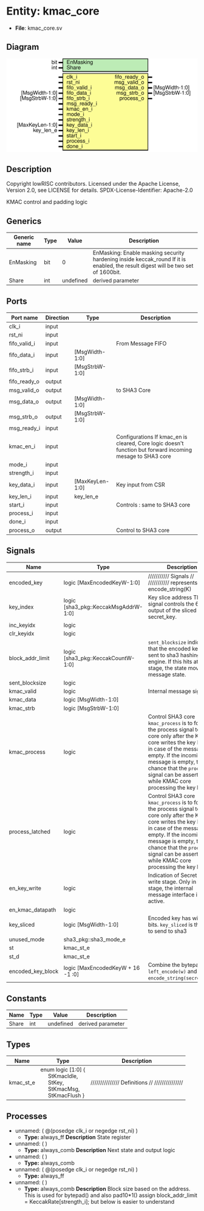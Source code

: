 # Entity: kmac_core

- **File**: kmac_core.sv
## Diagram

![Diagram](kmac_core.svg "Diagram")
## Description

 Copyright lowRISC contributors.
 Licensed under the Apache License, Version 2.0, see LICENSE for details.
 SPDX-License-Identifier: Apache-2.0

 KMAC control and padding logic

## Generics

| Generic name | Type | Value     | Description                                                                                                                         |
| ------------ | ---- | --------- | ----------------------------------------------------------------------------------------------------------------------------------- |
| EnMasking    | bit  | 0         |  EnMasking: Enable masking security hardening inside keccak_round  If it is enabled, the result digest will be two set of 1600bit.  |
| Share        | int  | undefined |  derived parameter                                                                                                                  |
## Ports

| Port name    | Direction | Type            | Description                                                                                                   |
| ------------ | --------- | --------------- | ------------------------------------------------------------------------------------------------------------- |
| clk_i        | input     |                 |                                                                                                               |
| rst_ni       | input     |                 |                                                                                                               |
| fifo_valid_i | input     |                 |  From Message FIFO                                                                                            |
| fifo_data_i  | input     | [MsgWidth-1:0]  |                                                                                                               |
| fifo_strb_i  | input     | [MsgStrbW-1:0]  |                                                                                                               |
| fifo_ready_o | output    |                 |                                                                                                               |
| msg_valid_o  | output    |                 |  to SHA3 Core                                                                                                 |
| msg_data_o   | output    | [MsgWidth-1:0]  |                                                                                                               |
| msg_strb_o   | output    | [MsgStrbW-1:0]  |                                                                                                               |
| msg_ready_i  | input     |                 |                                                                                                               |
| kmac_en_i    | input     |                 |  Configurations If kmac_en is cleared, Core logic doesn't function but forward incoming  mesage to SHA3 core  |
| mode_i       | input     |                 |                                                                                                               |
| strength_i   | input     |                 |                                                                                                               |
| key_data_i   | input     | [MaxKeyLen-1:0] |  Key input from CSR                                                                                           |
| key_len_i    | input     | key_len_e       |                                                                                                               |
| start_i      | input     |                 |  Controls : same to SHA3 core                                                                                 |
| process_i    | input     |                 |                                                                                                               |
| done_i       | input     |                 |                                                                                                               |
| process_o    | output    |                 |  Control to SHA3 core                                                                                         |
## Signals

| Name              | Type                                 | Description                                                                                                                                                                                                                                                                                                |
| ----------------- | ------------------------------------ | ---------------------------------------------------------------------------------------------------------------------------------------------------------------------------------------------------------------------------------------------------------------------------------------------------------- |
| encoded_key       | logic [MaxEncodedKeyW-1:0]           | ///////////  Signals // ///////////  represents encode_string(K)                                                                                                                                                                                                                                           |
| key_index         | logic [sha3_pkg::KeccakMsgAddrW-1:0] |  Key slice address  This signal controls the 64 bit output of the sliced secret_key.                                                                                                                                                                                                                       |
| inc_keyidx        | logic                                |                                                                                                                                                                                                                                                                                                            |
| clr_keyidx        | logic                                |                                                                                                                                                                                                                                                                                                            |
| block_addr_limit  | logic [sha3_pkg::KeccakCountW-1:0]   |  `sent_blocksize` indicates that the encoded key is sent to sha3 hashing  engine. If this hits at StKey stage, the state moves to message state.                                                                                                                                                           |
| sent_blocksize    | logic                                |                                                                                                                                                                                                                                                                                                            |
| kmac_valid        | logic                                |  Internal message signals                                                                                                                                                                                                                                                                                  |
| kmac_data         | logic [MsgWidth-1:0]                 |                                                                                                                                                                                                                                                                                                            |
| kmac_strb         | logic [MsgStrbW-1:0]                 |                                                                                                                                                                                                                                                                                                            |
| kmac_process      | logic                                |  Control SHA3 core  `kmac_process` is to forward the process signal to SHA3 core only after  the KMAC core writes the key block in case of the message is empty.  If the incoming message is empty, there's chance that the `process_i`  signal can be asserted while KMAC core processing the key block.  |
| process_latched   | logic                                |  Control SHA3 core  `kmac_process` is to forward the process signal to SHA3 core only after  the KMAC core writes the key block in case of the message is empty.  If the incoming message is empty, there's chance that the `process_i`  signal can be asserted while KMAC core processing the key block.  |
| en_key_write      | logic                                |  Indication of Secret key write stage. Only in this stage, the internal  message interface is active.                                                                                                                                                                                                      |
| en_kmac_datapath  | logic                                |                                                                                                                                                                                                                                                                                                            |
| key_sliced        | logic [MsgWidth-1:0]                 |  Encoded key has wider bits. `key_sliced` is the data to send to sha3                                                                                                                                                                                                                                      |
| unused_mode       | sha3_pkg::sha3_mode_e                |                                                                                                                                                                                                                                                                                                            |
| st                | kmac_st_e                            |                                                                                                                                                                                                                                                                                                            |
| st_d              | kmac_st_e                            |                                                                                                                                                                                                                                                                                                            |
| encoded_key_block | logic [MaxEncodedKeyW + 16 -1 :0]    |  Combine the bytepad `left_encode(w)` and the `encode_string(secret_key)`                                                                                                                                                                                                                                  |
## Constants

| Name  | Type | Value     | Description        |
| ----- | ---- | --------- | ------------------ |
| Share | int  | undefined | derived parameter  |
## Types

| Name      | Type                                                                                                                                                                                                                                                                        | Description                                      |
| --------- | --------------------------------------------------------------------------------------------------------------------------------------------------------------------------------------------------------------------------------------------------------------------------- | ------------------------------------------------ |
| kmac_st_e | enum logic [1:0] {<br><span style="padding-left:20px">     StKmacIdle,<br><span style="padding-left:20px">                          StKey,<br><span style="padding-left:20px">                     StKmacMsg,<br><span style="padding-left:20px">           StKmacFlush   } | ///////////////  Definitions // ///////////////  |
## Processes
- unnamed: ( @(posedge clk_i or negedge rst_ni) )
  - **Type:** always_ff
**Description**
 State register 
- unnamed: (  )
  - **Type:** always_comb
**Description**
 Next state and output logic 
- unnamed: (  )
  - **Type:** always_comb
- unnamed: ( @(posedge clk_i or negedge rst_ni) )
  - **Type:** always_ff
- unnamed: (  )
  - **Type:** always_comb
**Description**
 Block size based on the address.  This is used for bytepad() and also pad10*1()  assign block_addr_limit = KeccakRate[strength_i];  but below is easier to understand 
